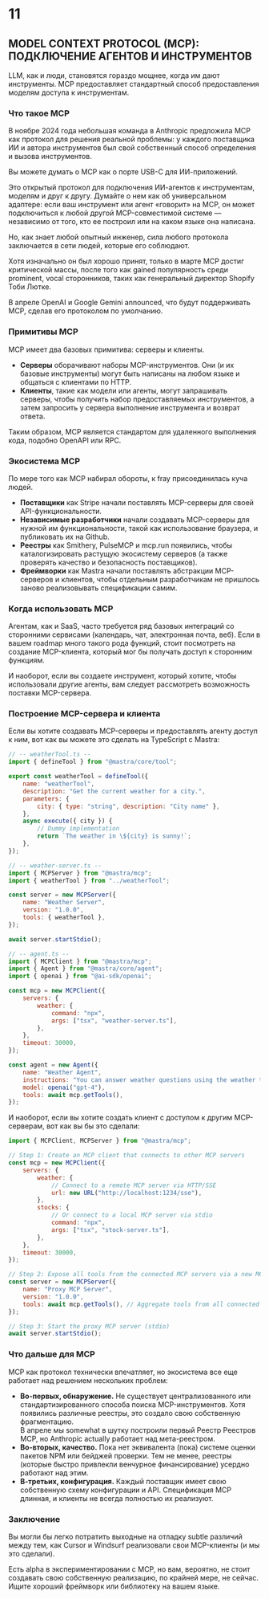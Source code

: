 # 11  
## MODEL CONTEXT PROTOCOL (MCP): ПОДКЛЮЧЕНИЕ АГЕНТОВ И ИНСТРУМЕНТОВ

LLM, как и люди, становятся гораздо мощнее, когда им дают инструменты. MCP предоставляет стандартный способ предоставления моделям доступа к инструментам.

### **Что такое MCP**

В ноябре 2024 года небольшая команда в Anthropic предложила MCP как протокол для решения реальной проблемы: у каждого поставщика ИИ и автора инструментов был свой собственный способ определения и вызова инструментов.

Вы можете думать о MCP как о порте USB-C для ИИ-приложений.

Это открытый протокол для подключения ИИ-агентов к инструментам, моделям и друг к другу. Думайте о нем как об универсальном адаптере: если ваш инструмент или агент «говорит» на MCP, он может подключиться к любой другой MCP-совместимой системе — независимо от того, кто ее построил или на каком языке она написана.

Но, как знает любой опытный инженер, сила любого протокола заключается в сети людей, которые его соблюдают.

Хотя изначально он был хорошо принят, только в марте MCP достиг критической массы, после того как gained популярность среди prominent, vocal сторонников, таких как генеральный директор Shopify Тоби Лютке.

В апреле OpenAI и Google Gemini announced, что будут поддерживать MCP, сделав его протоколом по умолчанию.

### **Примитивы MCP**

MCP имеет два базовых примитива: серверы и клиенты.

- **Серверы** оборачивают наборы MCP-инструментов. Они (и их базовые инструменты) могут быть написаны на любом языке и общаться с клиентами по HTTP.  
- **Клиенты**, такие как модели или агенты, могут запрашивать серверы, чтобы получить набор предоставляемых инструментов, а затем запросить у сервера выполнение инструмента и возврат ответа.  

Таким образом, MCP является стандартом для удаленного выполнения кода, подобно OpenAPI или RPC.

### **Экосистема MCP**

По мере того как MCP набирал обороты, к fray присоединилась куча людей.

- **Поставщики** как Stripe начали поставлять MCP-серверы для своей API-функциональности.  
- **Независимые разработчики** начали создавать MCP-серверы для нужной им функциональности, такой как использование браузера, и публиковать их на Github.  
- **Реестры** как Smithery, PulseMCP и mcp.run появились, чтобы каталогизировать растущую экосистему серверов (а также проверять качество и безопасность поставщиков).  
- **Фреймворки** как Mastra начали поставлять абстракции MCP-серверов и клиентов, чтобы отдельным разработчикам не пришлось заново реализовывать спецификации самим.

### **Когда использовать MCP**

Агентам, как и SaaS, часто требуется ряд базовых интеграций со сторонними сервисами (календарь, чат, электронная почта, веб). Если в вашем roadmap много такого рода функций, стоит посмотреть на создание MCP-клиента, который мог бы получать доступ к сторонним функциям.

И наоборот, если вы создаете инструмент, который хотите, чтобы использовали другие агенты, вам следует рассмотреть возможность поставки MCP-сервера.

### **Построение MCP-сервера и клиента**

Если вы хотите создавать MCP-серверы и предоставлять агенту доступ к ним, вот как вы можете это сделать на TypeScript с Mastra:

```javascript
// -- weatherTool.ts --
import { defineTool } from "@mastra/core/tool";

export const weatherTool = defineTool({
    name: "weatherTool",
    description: "Get the current weather for a city.",
    parameters: {
        city: { type: "string", description: "City name" },
    },
    async execute({ city }) {
        // Dummy implementation
        return `The weather in \${city} is sunny!`;
    },
});

// -- weather-server.ts --
import { MCPServer } from "@mastra/mcp";
import { weatherTool } from "../weatherTool";

const server = new MCPServer({
    name: "Weather Server",
    version: "1.0.0",
    tools: { weatherTool },
});

await server.startStdio();

// -- agent.ts --
import { MCPClient } from "@mastra/mcp";
import { Agent } from "@mastra/core/agent";
import { openai } from "@ai-sdk/openai";

const mcp = new MCPClient({
    servers: {
        weather: {
            command: "npx",
            args: ["tsx", "weather-server.ts"],
        },
    },
    timeout: 30000,
});

const agent = new Agent({
    name: "Weather Agent",
    instructions: "You can answer weather questions using the weather tool.",
    model: openai("gpt-4"),
    tools: await mcp.getTools(),
});
```

И наоборот, если вы хотите создать клиент с доступом к другим MCP-серверам, вот как вы бы это сделали:

```javascript
import { MCPClient, MCPServer } from "@mastra/mcp";

// Step 1: Create an MCP client that connects to other MCP servers
const mcp = new MCPClient({
    servers: {
        weather: {
            // Connect to a remote MCP server via HTTP/SSE
            url: new URL("http://localhost:1234/sse"),
        },
        stocks: {
            // Or connect to a local MCP server via stdio
            command: "npx",
            args: ["tsx", "stock-server.ts"],
        },
    },
    timeout: 30000,
});

// Step 2: Expose all tools from the connected MCP servers via a new MCPServer
const server = new MCPServer({
    name: "Proxy MCP Server",
    version: "1.0.0",
    tools: await mcp.getTools(), // Aggregate tools from all connected servers
});

// Step 3: Start the proxy MCP server (stdio)
await server.startStdio();
```

### **Что дальше для MCP**

MCP как протокол технически впечатляет, но экосистема все еще работает над решением нескольких проблем:

- **Во-первых, обнаружение.** Не существует централизованного или стандартизированного способа поиска MCP-инструментов. Хотя появились различные реестры, это создало свою собственную фрагментацию.  
  В апреле мы somewhat в шутку построили первый Реестр Реестров MCP, но Anthropic actually работает над мета-реестром.  
- **Во-вторых, качество.** Пока нет эквивалента (пока) системе оценки пакетов NPM или бейджей проверки. Тем не менее, реестры (которые быстро привлекли венчурное финансирование) усердно работают над этим.  
- **В-третьих, конфигурация.** Каждый поставщик имеет свою собственную схему конфигурации и API. Спецификация MCP длинная, и клиенты не всегда полностью их реализуют.

### **Заключение**

Вы могли бы легко потратить выходные на отладку subtle различий между тем, как Cursor и Windsurf реализовали свои MCP-клиенты (и мы это сделали).

Есть alpha в экспериментировании с MCP, но вам, вероятно, не стоит создавать свою собственную реализацию, по крайней мере, не сейчас. Ищите хороший фреймворк или библиотеку на вашем языке.